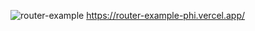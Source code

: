 ![router-example](https://github.com/axel-ac/router-example/assets/102467587/56ec2c63-f53c-4148-b28f-0d5333983f11)
https://router-example-phi.vercel.app/
